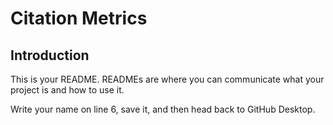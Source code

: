# Citation Metrics
## Introduction


This is your README. READMEs are where you can communicate what your project is and how to use it.

Write your name on line 6, save it, and then head back to GitHub Desktop.
